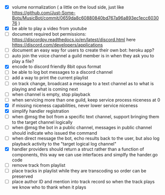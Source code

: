 - [x] volume normalization ( a little on the loud side, just like https://github.com/Just-Some-Bots/MusicBot/commit/0659da8c60880840bd767a96a893ec1ecc603076 )
- [x] be able to play a video from youtube
- [ ] document required bot permissions: https://discordpy.readthedocs.io/en/latest/discord.html here https://discord.com/developers/applications
- [ ] document an easy way for users to create their own bot: heroku app?
- [ ] auto join the voice channel a guild member is in when they ask you to play a file?
- [x] encode to discord friendly 8bit opus format
- [ ] be able to log bot messages to a discord channel
- [ ] add a way to print the current playlist
- [ ] on track change, broadcast a message to a text channel as to what is playing and what is coming next
- [ ] when channel is empty, stop playback
- [ ] when servicing more than one guild, keep service process niceness at 0
- [x] if missing niceness capabilities, never lower service niceness
- [x] simplify handler registration
- [ ] when @msg the bot from a specific text channel, support bringing them to the target channel logically
- [ ] when @msg the bot in a public channel, messages in public channel should indicate who issued the command
- [ ] when direct message the bot, echo results back to the user, but also log playback activity to the "target logical log channel"
- [x] handler providers should return a struct rather than a function of components, this way we can use interfaces and simplfy the hander.go code
- [ ] remove track from playlist
- [ ] place tracks in playlist while they are transcoding so order can be preserved
- [ ] place author ID and mention into track record so when the track plays we know who to thank when it plays
